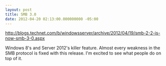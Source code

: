 ```yaml
---
layout: post
title: SMB 3.0
date: 2012-04-20 02:13:00.000000000 -05:00
---
```

http://blogs.technet.com/b/windowsserver/archive/2012/04/19/smb-2-2-is-now-smb-3-0.aspx

Windows 8's and Server 2012's killer feature. Almost every weakness in the SMB protocol is fixed with this release. I'm excited to see what people do on top of it.

